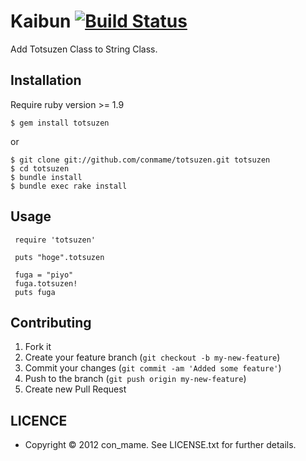 # Kaibun [![Build Status](https://secure.travis-ci.org/conmame/totsuzen.png)](http://travis-ci.org/conmame/totsuzen)

Add Totsuzen Class to String Class.

## Installation
Require ruby version >= 1.9

    $ gem install totsuzen
    
or

    $ git clone git://github.com/conmame/totsuzen.git totsuzen
    $ cd totsuzen
    $ bundle install
    $ bundle exec rake install

## Usage
     require 'totsuzen'
     
     puts "hoge".totsuzen
     
     fuga = "piyo"
     fuga.totsuzen!
     puts fuga

## Contributing

1. Fork it
2. Create your feature branch (`git checkout -b my-new-feature`)
3. Commit your changes (`git commit -am 'Added some feature'`)
4. Push to the branch (`git push origin my-new-feature`)
5. Create new Pull Request

## LICENCE
* Copyright © 2012 con_mame. See LICENSE.txt for further details.